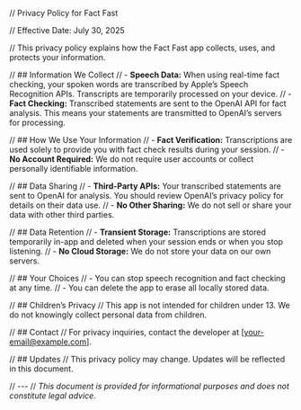 // Privacy Policy for Fact Fast

// Effective Date: July 30, 2025

// This privacy policy explains how the Fact Fast app collects, uses, and protects your information.

// ## Information We Collect
// - **Speech Data:** When using real-time fact checking, your spoken words are transcribed by Apple’s Speech Recognition APIs. Transcripts are temporarily processed on your device.
// - **Fact Checking:** Transcribed statements are sent to the OpenAI API for fact analysis. This means your statements are transmitted to OpenAI’s servers for processing.

// ## How We Use Your Information
// - **Fact Verification:** Transcriptions are used solely to provide you with fact check results during your session.
// - **No Account Required:** We do not require user accounts or collect personally identifiable information.

// ## Data Sharing
// - **Third-Party APIs:** Your transcribed statements are sent to OpenAI for analysis. You should review OpenAI’s privacy policy for details on their data use.
// - **No Other Sharing:** We do not sell or share your data with other third parties.

// ## Data Retention
// - **Transient Storage:** Transcriptions are stored temporarily in-app and deleted when your session ends or when you stop listening.
// - **No Cloud Storage:** We do not store your data on our own servers.

// ## Your Choices
// - You can stop speech recognition and fact checking at any time.
// - You can delete the app to erase all locally stored data.

// ## Children’s Privacy
// This app is not intended for children under 13. We do not knowingly collect personal data from children.

// ## Contact
// For privacy inquiries, contact the developer at [your-email@example.com].

// ## Updates
// This privacy policy may change. Updates will be reflected in this document.

// ---
// *This document is provided for informational purposes and does not constitute legal advice.*
